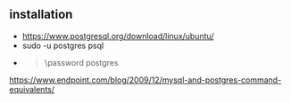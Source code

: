 ## installation
- https://www.postgresql.org/download/linux/ubuntu/
- sudo -u postgres psql
- > \password postgres


https://www.endpoint.com/blog/2009/12/mysql-and-postgres-command-equivalents/
